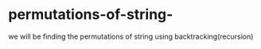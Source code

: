 # permutations-of-string-
we will be finding the permutations of string using backtracking(recursion)
